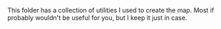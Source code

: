 This folder has a collection of utilities I used to create the map. Most if probably wouldn't be useful for you, but I keep it just in case.